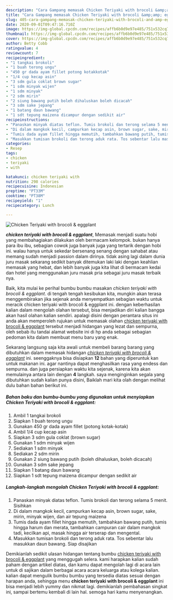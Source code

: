 ```yaml
---
description: "Cara Gampang memasak Chicken Teriyaki with brocoli &amp;amp; eggplant, Bikin Ngiler"
title: "Cara Gampang memasak Chicken Teriyaki with brocoli &amp;amp; eggplant, Bikin Ngiler"
slug: 405-cara-gampang-memasak-chicken-teriyaki-with-brocoli-and-amp-eggplant-bikin-ngiler
date: 2020-09-01T09:47:16.710Z
image: https://img-global.cpcdn.com/recipes/affb6b0d9e97e485/751x532cq70/chicken-teriyaki-with-brocoli-eggplant-foto-resep-utama.jpg
thumbnail: https://img-global.cpcdn.com/recipes/affb6b0d9e97e485/751x532cq70/chicken-teriyaki-with-brocoli-eggplant-foto-resep-utama.jpg
cover: https://img-global.cpcdn.com/recipes/affb6b0d9e97e485/751x532cq70/chicken-teriyaki-with-brocoli-eggplant-foto-resep-utama.jpg
author: Betty Cobb
ratingvalue: 4
reviewcount: 7
recipeingredient:
- "1 tangkai brokoli"
- "1 buah terong ungu"
- "450 gr dada ayam fillet potong kotakkotak"
- "1/4 cup kecap asin"
- "3 sdm gula coklat brown sugar"
- "1 sdm minyak wijen"
- "1 sdm minyak"
- "2 sdm mirin"
- "2 siung bawang putih boleh dihaluskan boleh dicacah"
- "3 sdm sake jepang"
- "1 batang daun bawang"
- "1 sdt tepung maizena dicampur dengan sedikit air"
recipeinstructions:
- "Panaskan minyak diatas teflon. Tumis brokoli dan terong selama 5 menit. Sisihkan"
- "Di dalam mangkok kecil, campurkan kecap asin, brown sugar, sake, mirin, minyak wijen, dan air tepung maizena"
- "Tumis dada ayam fillet hingga memutih, tambahkan bawang putih, tumis hingga harum dan merata, tambahkan campuran cair dalam mangkok tadi, kecilkan api, masak hingga air terserap dan mengental."
- "Masukkan tumisan brokoli dan terong aduk rata. Tos sebentar lalu masukkan daun bawang. Siap disajikan"
categories:
- Resep
tags:
- chicken
- teriyaki
- with

katakunci: chicken teriyaki with 
nutrition: 298 calories
recipecuisine: Indonesian
preptime: "PT33M"
cooktime: "PT38M"
recipeyield: "1"
recipecategory: Lunch

---
```



![Chicken Teriyaki with brocoli &amp; eggplant](https://img-global.cpcdn.com/recipes/affb6b0d9e97e485/751x532cq70/chicken-teriyaki-with-brocoli-eggplant-foto-resep-utama.jpg)

<b><i>chicken teriyaki with brocoli &amp; eggplant</i></b>, Memasak menjadi suatu hobi yang membahagiakan dilakukan oleh bermacam kelompok. bukan hanya para ibu ibu, sebagian cowok juga banyak juga yang tertarik dengan hobi ini. walau hanya untuk sekedar bersenang senang dengan sahabat atau memang sudah menjadi passion dalam dirinya. tidak asing lagi dalam dunia juru masak sekarang sedikit banyak ditemukan laki laki dengan keahlian memasak yang hebat, dan lebih banyak juga kita lihat di bermacam kedai dan hotel yang menggunakan juru masak pria sebagai juru masak terbaik nya.

Baik, kita mulai ke perihal bumbu bumbu masakan <i>chicken teriyaki with brocoli &amp; eggplant</i>. di tengah tengah kesibukan kita, mungkin akan terasa menggembirakan jika sejenak anda menyempatkan sebagian waktu untuk meracik chicken teriyaki with brocoli &amp; eggplant ini. dengan keberhasilan kalian dalam mengolah olahan tersebut, bisa menjadikan diri kalian bangga akan hasil olahan kalian sendiri. apalagi disini dengan perantara situs ini anda akan memperoleh rujukan untuk memasak olahan <u>chicken teriyaki with brocoli &amp; eggplant</u> tersebut menjadi hidangan yang lezat dan sempurna, oleh sebab itu tandai alamat website ini di hp anda sebagai sebagian pedoman kita dalam membuat menu baru yang enak.




Sekarang langsung saja kita awali untuk membeli barang barang yang dibutuhkan dalam memasak hidangan <u><i>chicken teriyaki with brocoli &amp; eggplant</i></u> ini. seenggaknya bisa disiapkan <b>12</b> bahan yang diperuntuk kan untuk makanan ini. agar nantinya dapat menghasilkan rasa yang endess dan sempurna. dan juga persiapkan waktu kita sejenak, karena kita akan memulainya antara lain dengan <b>4</b> langkah. saya menginginkan segala yang dibutuhkan sudah kalian punya disini, Baiklah mari kita olah dengan melihat dulu bahan bahan berikut ini.

<!--inarticleads1-->

##### Bahan baku dan bumbu-bumbu yang digunakan untuk menyiapkan Chicken Teriyaki with brocoli &amp; eggplant:

1. Ambil 1 tangkai brokoli
1. Siapkan 1 buah terong ungu
1. Gunakan 450 gr dada ayam fillet (potong kotak-kotak)
1. Ambil 1/4 cup kecap asin
1. Siapkan 3 sdm gula coklat (brown sugar)
1. Gunakan 1 sdm minyak wijen
1. Sediakan 1 sdm minyak
1. Sediakan 2 sdm mirin
1. Gunakan 2 siung bawang putih (boleh dihaluskan, boleh dicacah)
1. Gunakan 3 sdm sake jepang
1. Siapkan 1 batang daun bawang
1. Siapkan 1 sdt tepung maizena dicampur dengan sedikit air




<!--inarticleads2-->

##### Langkah-langkah mengolah Chicken Teriyaki with brocoli &amp; eggplant:

1. Panaskan minyak diatas teflon. Tumis brokoli dan terong selama 5 menit. Sisihkan
1. Di dalam mangkok kecil, campurkan kecap asin, brown sugar, sake, mirin, minyak wijen, dan air tepung maizena
1. Tumis dada ayam fillet hingga memutih, tambahkan bawang putih, tumis hingga harum dan merata, tambahkan campuran cair dalam mangkok tadi, kecilkan api, masak hingga air terserap dan mengental.
1. Masukkan tumisan brokoli dan terong aduk rata. Tos sebentar lalu masukkan daun bawang. Siap disajikan




Demikianlah sedikit ulasan hidangan tentang bumbu <u>chicken teriyaki with brocoli &amp; eggplant</u> yang menggugah selera. kami harapkan kalian sudah paham dengan artikel diatas, dan kamu dapat mengolah lagi di acara lain untuk di sajikan dalam berbagai acara acara keluarga atau kolega kalian. kalian dapat mengulik bumbu bumbu yang tersedia diatas sesuai dengan harapan anda, sehingga menu <b>chicken teriyaki with brocoli &amp; eggplant</b> ini bisa menjadi lebih yummy dan nikmat lagi. demikianlah pembahasan singkat ini, sampai bertemu kembali di lain hal. semoga hari kamu menyenangkan.
